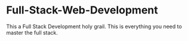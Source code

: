 # Full-Stack-Web-Development
This a Full Stack Development holy grail. This is everything you need to master the full stack.
